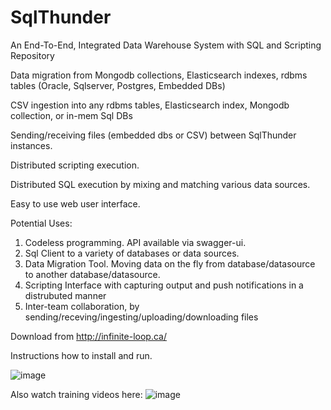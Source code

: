 # SqlThunder

An End-To-End, Integrated Data Warehouse System with SQL and Scripting Repository 


Data migration from Mongodb collections, Elasticsearch indexes, rdbms tables (Oracle, Sqlserver, Postgres, Embedded DBs)

CSV ingestion into any rdbms tables, Elasticsearch index, Mongodb collection, or in-mem Sql DBs

Sending/receiving files (embedded dbs or CSV) between SqlThunder instances.

Distributed scripting execution.

Distributed SQL execution by mixing and matching various data sources.

Easy to use web user interface.

Potential Uses: 
1) Codeless programming. API available via swagger-ui. 
2) Sql Client to a variety of databases or data sources.
3) Data Migration Tool. Moving data on the fly from database/datasource to another database/datasource.
4) Scripting Interface with capturing output and push notifications in a distrubuted manner
5) Inter-team collaboration, by sending/receving/ingesting/uploading/downloading files


Download from http://infinite-loop.ca/

Instructions how to install and run.

![image](https://user-images.githubusercontent.com/80181538/227396130-3b945f80-5f61-4af2-9baa-590bf37e5ad1.png)



Also watch training videos here:
![image](https://user-images.githubusercontent.com/80181538/227396305-76d3d5ff-febe-4ebc-a040-d59c729c9e54.png)


